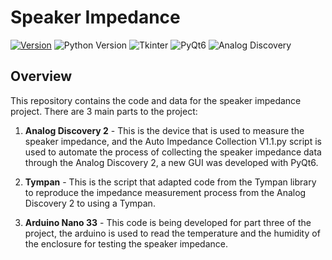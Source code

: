 # Speaker Impedance

[![Version](https://img.shields.io/badge/Version-0.1.1-blue.svg)](CHANGELOG.md/#latest)
![Python Version](https://img.shields.io/badge/Python-3.10-blue.svg)
![Tkinter](https://img.shields.io/badge/Tkinter-8.6-blue.svg)
![PyQt6](https://img.shields.io/badge/PyQt6-6.8.1-blue.svg)
![Analog Discovery](https://img.shields.io/badge/Analog%20Discovery-2.0-green.svg)

## Overview

This repository contains the code and data for the speaker impedance project. There are 3 main parts to the project:

1. **Analog Discovery 2** - This is the device that is used to measure the speaker impedance, and the Auto Impedance Collection V1.1.py script is used to automate the process of collecting the speaker impedance data through the Analog Discovery 2, a new GUI was developed with PyQt6.

2. **Tympan** - This is the script that adapted code from the Tympan library to reproduce the impedance measurement process from the Analog Discovery 2 to using a Tympan.

3. **Arduino Nano 33** - This code is being developed for part three of the project, the arduino is used to read the temperature and the humidity of the enclosure for testing the speaker impedance.

